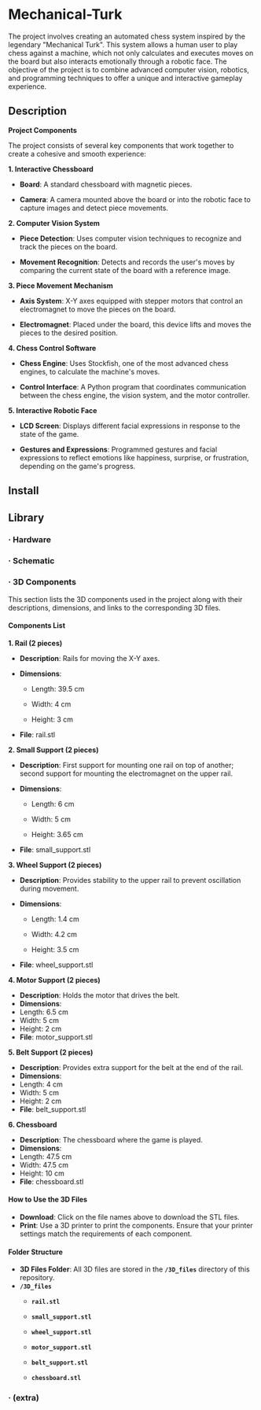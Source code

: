 # Mechanical-Turk

The project involves creating an automated chess system inspired by the legendary "Mechanical Turk". This system allows a human user to play chess against a machine, which not only calculates and executes moves on the board but also interacts emotionally through a robotic face. The objective of the project is to combine advanced computer vision, robotics, and programming techniques to offer a unique and interactive gameplay experience.

## Description

**Project Components**

The project consists of several key components that work together to create a cohesive and smooth experience:

**1. Interactive Chessboard**

*  **Board**: A standard chessboard with magnetic pieces.

*  **Camera**: A camera mounted above the board or into the robotic face to capture images and detect piece movements.

**2. Computer Vision System** 

*  **Piece Detection**: Uses computer vision techniques to recognize and track the pieces on the board.

*  **Movement Recognition**: Detects and records the user's moves by comparing the current state of the board with a reference image.

**3. Piece Movement Mechanism**

*  **Axis System**: X-Y axes equipped with stepper motors that control an electromagnet to move the pieces on the board.

*  **Electromagnet**: Placed under the board, this device lifts and moves the pieces to the desired position.

**4. Chess Control Software**

*  **Chess Engine**: Uses Stockfish, one of the most advanced chess engines, to calculate the machine's moves.

*  **Control Interface**: A Python program that coordinates communication between the chess engine, the vision system, and the motor controller.

**5. Interactive Robotic Face**

*  **LCD Screen**: Displays different facial expressions in response to the state of the game.

*  **Gestures and Expressions**: Programmed gestures and facial expressions to reflect emotions like happiness, surprise, or frustration, depending on the game's progress.

## Install

## Library

### · Hardware

### · Schematic

### · 3D Components

This section lists the 3D components used in the project along with their descriptions, dimensions, and links to the corresponding 3D files.

#### Components List
**1. Rail (2 pieces)**

*  **Description**: Rails for moving the X-Y axes.
*  **Dimensions**:
     * Length: 39.5 cm
       
     * Width: 4 cm
       
     * Height: 3 cm
       
*  **File**: rail.stl

**2. Small Support (2 pieces)**

*  **Description**: First support for mounting one rail on top of another; second support for mounting the electromagnet on the upper rail.
*  **Dimensions**:
     *  Length: 6 cm

     *  Width: 5 cm

     *  Height: 3.65 cm
       
*  **File**: small_support.stl

**3. Wheel Support (2 pieces)**

*  **Description**: Provides stability to the upper rail to prevent oscillation during movement.
*  **Dimensions**:
     *  Length: 1.4 cm
       
     *  Width: 4.2 cm
       
     *  Height: 3.5 cm
       
*  **File**: wheel_support.stl

**4. Motor Support (2 pieces)**

*  **Description**: Holds the motor that drives the belt.
*  **Dimensions**:
  *  Length: 6.5 cm
  *  Width: 5 cm
  *  Height: 2 cm
*  **File**: motor_support.stl

**5. Belt Support (2 pieces)**

*  **Description**: Provides extra support for the belt at the end of the rail.
*  **Dimensions**:
  *  Length: 4 cm
  *  Width: 5 cm
  *  Height: 2 cm
*  **File**: belt_support.stl

**6. Chessboard**

*  **Description**: The chessboard where the game is played.
*  **Dimensions**:
  *  Length: 47.5 cm
  *  Width: 47.5 cm
  *  Height: 10 cm
*  **File**: chessboard.stl

#### How to Use the 3D Files
*  **Download**: Click on the file names above to download the STL files.
*  **Print**: Use a 3D printer to print the components. Ensure that your printer settings match the requirements of each component.

#### Folder Structure
*  **3D Files Folder**: All 3D files are stored in the **`/3D_files`** directory of this repository.
* **`/3D_files`**
    *  **`rail.stl`**
      
    *  **`small_support.stl`**
      
    *  **`wheel_support.stl`**
      
    *  **`motor_support.stl`**
      
    *  **`belt_support.stl`**
      
    *  **`chessboard.stl`**

### · (extra)
